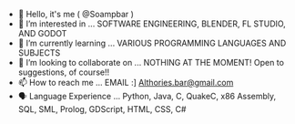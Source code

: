 - 👋 Hello, it's me ( @Soampbar )
- 👀 I’m interested in ... SOFTWARE ENGINEERING, BLENDER, FL STUDIO, AND GODOT
- 🌱 I’m currently learning ... VARIOUS PROGRAMMING LANGUAGES AND SUBJECTS
- 💞️ I’m looking to collaborate on ... NOTHING AT THE MOMENT! Open to suggestions, of course!!
- 📫 How to reach me ... EMAIL :] Althories.bar@gmail.com
- 🗣️ Language Experience ... Python, Java, C, QuakeC, x86 Assembly, SQL, SML, Prolog, GDScript, HTML, CSS, C#
<!---
Soampbar is a ✨ special ✨ repository because its `README.md` (this file) appears on your GitHub profile.
You can click the Preview link to take a look at your changes.
--->
